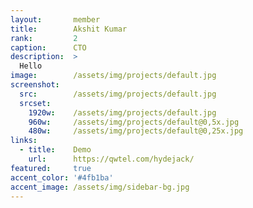 ```yaml
---
layout:       member
title:        Akshit Kumar
rank:         2
caption:      CTO
description:  >
  Hello
image:        /assets/img/projects/default.jpg
screenshot:
  src:        /assets/img/projects/default.jpg
  srcset:
    1920w:    /assets/img/projects/default.jpg
    960w:     /assets/img/projects/default@0,5x.jpg
    480w:     /assets/img/projects/default@0,25x.jpg
links:
  - title:    Demo
    url:      https://qwtel.com/hydejack/
featured:     true
accent_color: '#4fb1ba'
accent_image: /assets/img/sidebar-bg.jpg
---
```

